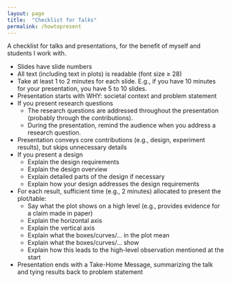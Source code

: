 ```yaml
---
layout: page
title:  "Checklist for Talks"
permalink: /howtopresent
---
```


A checklist for talks and presentations, for the benefit of myself and students I work with.

- Slides have slide numbers
- All text (including text in plots) is readable (font size ≥ 28)
- Take at least 1 to 2 minutes for each slide. E.g., if you have 10 minutes for your presentation, you have 5 to 10 slides.
- Presentation starts with WHY: societal context and problem statement
- If you present research questions
  - The research questions are addressed throughout the presentation (probably through the contributions).
  - During the presentation, remind the audience when you address a research question.
- Presentation conveys core contributions (e.g., design, experiment results), but skips unnecessary details
- If you present a design
  - Explain the design requirements
  - Explain the design overview
  - Explain detailed parts of the design if necessary
  - Explain how your design addresses the design requirements
- For each result, sufficient time (e.g., 2 minutes) allocated to present the plot/table:
  - Say what the plot shows on a high level (e.g., provides evidence for a claim made in paper)
  - Explain the horizontal axis
  - Explain the vertical axis
  - Explain what the boxes/curves/... in the plot mean
  - Explain what the boxes/curves/... show
  - Explain how this leads to the high-level observation mentioned at the start
- Presentation ends with a Take-Home Message, summarizing the talk and tying results back to problem statement
